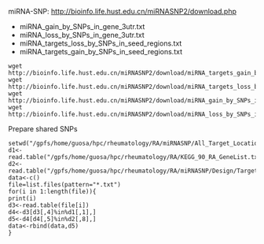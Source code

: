 
miRNA-SNP: http://bioinfo.life.hust.edu.cn/miRNASNP2/download.php

* miRNA_gain_by_SNPs_in_gene_3utr.txt
* miRNA_loss_by_SNPs_in_gene_3utr.txt
* miRNA_targets_loss_by_SNPs_in_seed_regions.txt
* miRNA_targets_gain_by_SNPs_in_seed_regions.txt
```
wget http://bioinfo.life.hust.edu.cn/miRNASNP2/download/miRNA_targets_gain_by_SNPs_in_seed_regions.txt
wget http://bioinfo.life.hust.edu.cn/miRNASNP2/download/miRNA_targets_loss_by_SNPs_in_seed_regions.txt
wget http://bioinfo.life.hust.edu.cn/miRNASNP2/download/miRNA_gain_by_SNPs_in_gene_3utr.txt
wget http://bioinfo.life.hust.edu.cn/miRNASNP2/download/miRNA_loss_by_SNPs_in_gene_3utr.txt
```
Prepare shared SNPs
```
setwd("/gpfs/home/guosa/hpc/rheumatology/RA/miRNASNP/All_Target_Locations.hg19.bed")
d1<-read.table("/gpfs/home/guosa/hpc/rheumatology/RA/KEGG_90_RA_GeneList.txt")
d2<-read.table("/gpfs/home/guosa/hpc/rheumatology/RA/miRNASNP/Design/Target.miRNA.mature.bed")
data<-c()
file=list.files(pattern="*.txt")
for(i in 1:length(file)){
print(i)
d3<-read.table(file[i])
d4<-d3[d3[,4]%in%d1[,1],]
d5<-d4[d4[,5]%in%d2[,8],]
data<-rbind(data,d5)
}
```
